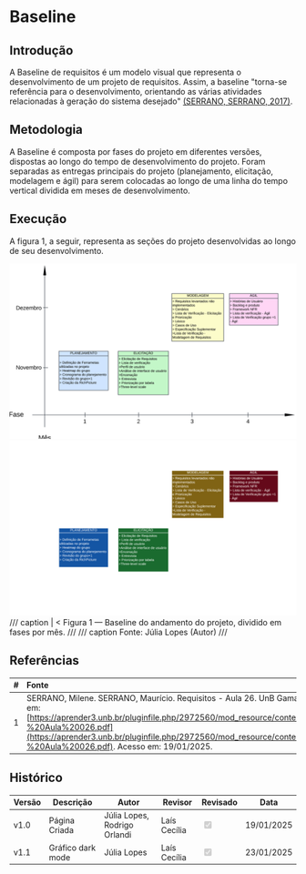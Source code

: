 # Baseline

## Introdução

A Baseline de requisitos é um modelo visual que representa o desenvolvimento de um projeto de requisitos. Assim, a baseline "torna-se referência para o desenvolvimento, orientando as várias atividades relacionadas à geração do sistema desejado" [(SERRANO, SERRANO, 2017)](https://aprender3.unb.br/pluginfile.php/2972560/mod_resource/content/1/Requisitos%20-%20Aula%20026.pdf).


## Metodologia

A Baseline é composta por fases do projeto em diferentes versões, dispostas ao longo do tempo de desenvolvimento do projeto. Foram separadas as entregas principais do projeto (planejamento, elicitação, modelagem e ágil) para serem colocadas ao longo de uma linha do tempo vertical dividida em meses de desenvolvimento.

## Execução

A figura 1, a seguir, representa as seções do projeto desenvolvidas ao longo de seu desenvolvimento.

![baseline](../../img/baseline.png#only-light)
![baseline](../../img/crackerGraph.png#only-dark)
/// caption | <
Figura 1 — Baseline do andamento do projeto, dividido em fases por mês.
///
/// caption
Fonte: Júlia Lopes (Autor)
///

## Referências

| # | Fonte|
|---|:------|
| 1 | SERRANO, Milene. SERRANO, Maurício. Requisitos - Aula 26. UnB Gama (FCTE). Disponível em: [https://aprender3.unb.br/pluginfile.php/2972560/mod_resource/content/1/Requisitos%20-%20Aula%20026.pdf](https://aprender3.unb.br/pluginfile.php/2972560/mod_resource/content/1/Requisitos%20-%20Aula%20026.pdf). Acesso em: 19/01/2025. |

## Histórico

| Versão | Descrição                  | Autor                           | Revisor                  |                 Revisado          | Data       |
|--------|----------------------------|---------------------------------|--------------------------|-----------------------------------|------------|
| v1.0   | Página Criada | Júlia Lopes, Rodrigo Orlandi | Laís Cecília | <input type="checkbox" onclick="return false;" disabled checked/> | 19/01/2025 |
| v1.1   | Gráfico dark mode | Júlia Lopes |  Laís Cecília | <input type="checkbox" onclick="return false;" disabled checked/> | 23/01/2025 |